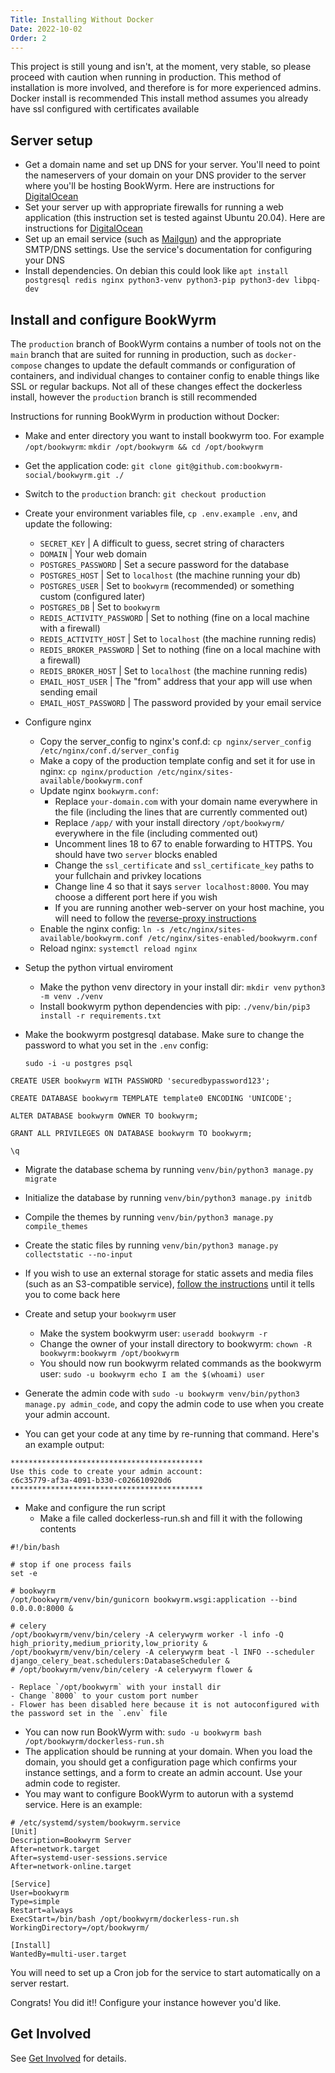 ```yaml
---
Title: Installing Without Docker
Date: 2022-10-02
Order: 2
---
```


This project is still young and isn't, at the moment, very stable, so please proceed with caution when running in production.
This method of installation is more involved, and therefore is for more experienced admins. Docker install is recommended
This install method assumes you already have ssl configured with certificates available

## Server setup
- Get a domain name and set up DNS for your server. You'll need to point the nameservers of your domain on your DNS provider to the server where you'll be hosting BookWyrm. Here are instructions for [DigitalOcean](https://www.digitalocean.com/community/tutorials/how-to-point-to-digitalocean-nameservers-from-common-domain-registrars)
- Set your server up with appropriate firewalls for running a web application (this instruction set is tested against Ubuntu 20.04). Here are instructions for [DigitalOcean](https://www.digitalocean.com/community/tutorials/initial-server-setup-with-ubuntu-20-04)
- Set up an email service (such as [Mailgun](https://documentation.mailgun.com/en/latest/quickstart.html)) and the appropriate SMTP/DNS settings. Use the service's documentation for configuring your DNS
- Install dependencies. On debian this could look like `apt install postgresql redis nginx python3-venv python3-pip python3-dev libpq-dev`

## Install and configure BookWyrm

The `production` branch of BookWyrm contains a number of tools not on the `main` branch that are suited for running in production, such as `docker-compose` changes to update the default commands or configuration of containers, and individual changes to container config to enable things like SSL or regular backups. Not all of these changes effect the dockerless install, however the `production` branch is still recommended

Instructions for running BookWyrm in production without Docker:

- Make and enter directory you want to install bookwyrm too. For example `/opt/bookwyrm`:
	`mkdir /opt/bookwyrm && cd /opt/bookwyrm`
- Get the application code:
    `git clone git@github.com:bookwyrm-social/bookwyrm.git ./`
- Switch to the `production` branch:
    `git checkout production`
- Create your environment variables file, `cp .env.example .env`, and update the following:
    - `SECRET_KEY` | A difficult to guess, secret string of characters
    - `DOMAIN` | Your web domain
    - `POSTGRES_PASSWORD` | Set a secure password for the database
    - `POSTGRES_HOST` | Set to `localhost` (the machine running your db)
    - `POSTGRES_USER` | Set to `bookwyrm` (recommended) or something custom (configured later)
    - `POSTGRES_DB` | Set to `bookwyrm`
    - `REDIS_ACTIVITY_PASSWORD` | Set to nothing (fine on a local machine with a firewall)
    - `REDIS_ACTIVITY_HOST` | Set to `localhost` (the machine running redis)
    - `REDIS_BROKER_PASSWORD` | Set to nothing (fine on a local machine with a firewall)
    - `REDIS_BROKER_HOST` | Set to `localhost` (the machine running redis)
    - `EMAIL_HOST_USER` | The "from" address that your app will use when sending email
    - `EMAIL_HOST_PASSWORD` | The password provided by your email service
- Configure nginx
    - Copy the server_config to nginx's conf.d: `cp nginx/server_config /etc/nginx/conf.d/server_config`
    - Make a copy of the production template config and set it for use in nginx: `cp nginx/production /etc/nginx/sites-available/bookwyrm.conf`
    - Update nginx `bookwyrm.conf`:
        - Replace `your-domain.com` with your domain name everywhere in the file (including the lines that are currently commented out)
        - Replace `/app/` with your install directory `/opt/bookwyrm/` everywhere in the file (including commented out)
        - Uncomment lines 18 to 67 to enable forwarding to HTTPS. You should have two `server` blocks enabled
        - Change the `ssl_certificate` and `ssl_certificate_key` paths to your fullchain and privkey locations
        - Change line 4 so that it says `server localhost:8000`. You may choose a different port here if you wish
        - If you are running another web-server on your host machine, you will need to follow the [reverse-proxy instructions](/reverse-proxy.html)
    - Enable the nginx config:
        `ln -s /etc/nginx/sites-available/bookwyrm.conf /etc/nginx/sites-enabled/bookwyrm.conf`
     - Reload nginx: `systemctl reload nginx`
- Setup the python virtual enviroment
    - Make the python venv directory in your install dir:
        `mkdir venv`
        `python3 -m venv ./venv`
    - Install bookwyrm python dependencies with pip:
        `./venv/bin/pip3 install -r requirements.txt`
- Make the bookwyrm postgresql database. Make sure to change the password to what you set in the `.env` config:

    `sudo -i -u postgres psql`

```
CREATE USER bookwyrm WITH PASSWORD 'securedbypassword123';

CREATE DATABASE bookwyrm TEMPLATE template0 ENCODING 'UNICODE';

ALTER DATABASE bookwyrm OWNER TO bookwyrm;

GRANT ALL PRIVILEGES ON DATABASE bookwyrm TO bookwyrm;

\q
```

- Migrate the database schema by running `venv/bin/python3 manage.py migrate`
- Initialize the database by running `venv/bin/python3 manage.py initdb`
- Compile the themes by running `venv/bin/python3 manage.py compile_themes`
- Create the static files by running `venv/bin/python3 manage.py collectstatic --no-input`
- If you wish to use an external storage for static assets and media files (such as an S3-compatible service), [follow the instructions](/external-storage.html) until it tells you to come back here
- Create and setup your `bookwyrm` user
    - Make the system bookwyrm user:
        `useradd bookwyrm -r`
    - Change the owner of your install directory to bookwyrm:
        `chown -R bookwyrm:bookwyrm /opt/bookwyrm`
    - You should now run bookwyrm related commands as the bookwyrm user:
        `sudo -u bookwyrm echo I am the $(whoami) user`

- Generate the admin code with `sudo -u bookwyrm venv/bin/python3 manage.py admin_code`, and copy the admin code to use when you create your admin account.
- You can get your code at any time by re-running that command. Here's an example output:

``` { .sh }
*******************************************
Use this code to create your admin account:
c6c35779-af3a-4091-b330-c026610920d6
*******************************************
```

- Make and configure the run script
    - Make a file called dockerless-run.sh and fill it with the following contents

``` { .sh }
#!/bin/bash

# stop if one process fails
set -e

# bookwyrm
/opt/bookwyrm/venv/bin/gunicorn bookwyrm.wsgi:application --bind 0.0.0.0:8000 &

# celery
/opt/bookwyrm/venv/bin/celery -A celerywyrm worker -l info -Q high_priority,medium_priority,low_priority &
/opt/bookwyrm/venv/bin/celery -A celerywyrm beat -l INFO --scheduler django_celery_beat.schedulers:DatabaseScheduler &
# /opt/bookwyrm/venv/bin/celery -A celerywyrm flower &
```
    - Replace `/opt/bookwyrm` with your install dir
    - Change `8000` to your custom port number
    - Flower has been disabled here because it is not autoconfigured with the password set in the `.env` file
- You can now run BookWyrm with: `sudo -u bookwyrm bash /opt/bookwyrm/dockerless-run.sh`
- The application should be running at your domain. When you load the domain, you should get a configuration page which confirms your instance settings, and a form to create an admin account. Use your admin code to register.
- You may want to configure BookWyrm to autorun with a systemd service. Here is an example:
```
# /etc/systemd/system/bookwyrm.service
[Unit]
Description=Bookwyrm Server
After=network.target
After=systemd-user-sessions.service
After=network-online.target

[Service]
User=bookwyrm
Type=simple
Restart=always
ExecStart=/bin/bash /opt/bookwyrm/dockerless-run.sh
WorkingDirectory=/opt/bookwyrm/

[Install]
WantedBy=multi-user.target
```
You will need to set up a Cron job for the service to start automatically on a server restart.

Congrats! You did it!! Configure your instance however you'd like.

## Get Involved

See [Get Involved](https://joinbookwyrm.com/get-involved/) for details.

